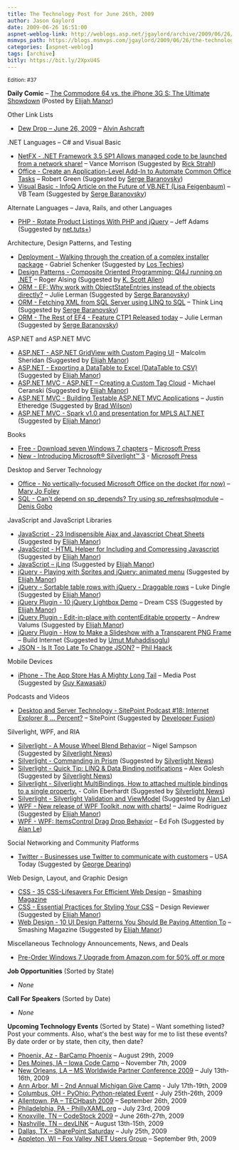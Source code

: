 ```yaml
---
title: The Technology Post for June 26th, 2009
author: Jason Gaylord
date: 2009-06-26 16:51:00
aspnet-weblog-link: http://weblogs.asp.net/jgaylord/archive/2009/06/26/the-technology-post-for-june-26th-2009.aspx
msmvps_path: https://blogs.msmvps.com/jgaylord/2009/06/26/the-technology-post-for-june-26th-2009/
categories: [aspnet-weblog]
tags: [archive]
bitly: https://bit.ly/2XpxU4S
---
```


<small>Edition: #37</small>

**Daily Comic** – [The Commodore 64 vs. the iPhone 3G S: The Ultimate Showdown](http://technologizer.com/2009/06/21/commodore-vs-iphone/) (Posted by [Elijah Manor](http://twitter.com/elijahmanor))

Other Link Lists

- [Dew Drop – June 26, 2009](http://www.alvinashcraft.com/2009/06/26/dew-drop-june-26-2009/) – [Alvin Ashcraft](http://twitter.com/alvinashcraft)

.NET Languages – C# and Visual Basic

- [NetFX - .NET Framework 3.5 SP1 Allows managed code to be launched from a network share!](http://blogs.msdn.com/vancem/archive/2008/08/13/net-framework-3-5-sp1-allows-managed-code-to-be-launched-from-a-network-share.aspx) – Vance Morrison (Suggested by [Rick Strahl](http://twitter.com/RickStrahl))
- [Office - Create an Application-Level Add-In to Automate Common Office Tasks](http://msdn.microsoft.com/en-us/vsto/dd935909.aspx) – Robert Green (Suggested by [Serge Baranovsky](http://twitter.com/sergeb))
- [Visual Basic - InfoQ Article on the Future of VB.NET (Lisa Feigenbaum)](http://blogs.msdn.com/vbteam/archive/2009/06/24/infoq-article-on-the-future-of-vb-net-lisa-feigenbaum.aspx) – VB Team (Suggested by [Serge Baranovsky](http://twitter.com/sergeb))

Alternate Languages – Java, Rails, and other Languages

- [PHP - Rotate Product Listings With PHP and jQuery](http://blog.themeforest.net/tutorials/rotate-product-listings-with-php-and-jquery/) – Jeff Adams (Suggested by [net.tuts+](http://twitter.com/NETTUTS))

Architecture, Design Patterns, and Testing

- [Deployment - Walking through the creation of a complex installer package](http://www.lostechies.com/blogs/gabrielschenker/archive/2009/06/26/walking-through-the-creation-of-a-complex-installer-package.aspx) - Gabriel Schenker (Suggested by [Los Techies](http://twitter.com/lostechies))
- [Design Patterns - Composite Oriented Programming: QI4J running on .NET](http://rogeralsing.com/2009/06/25/composite-oriented-programming-qi4j-running-on-net/) – Roger Alsing (Suggested by [K. Scott Allen](http://twitter.com/OdeToCode))
- [ORM - EF: Why work with ObjectStateEntries instead of the objects directly?](http://thedatafarm.com/blog/data-access/ef-why-work-with-objectstateentries-instead-of-the-objects-directly/) – Julie Lerman (Suggested by [Serge Baranovsky](http://twitter.com/sergeb))
- [ORM - Fetching XML from SQL Server using LINQ to SQL](http://www.thinqlinq.com/Default/Fetching-XML-from-SQL-Server-using-LINQ-to-SQL.aspx) – Think Linq (Suggested by [Serge Baranovsky](http://twitter.com/sergeb))
- [ORM - The Rest of EF4 - Feature CTP1 Released today](http://thedatafarm.com/blog/data-access/the-rest-of-ef4-feature-ctp1-released-today/) – Julie Lerman (Suggested by [Serge Baranovsky](http://twitter.com/sergeb))

ASP.NET and ASP.NET MVC

- [ASP.NET - ASP.NET GridView with Custom Paging UI](http://www.dotnetcurry.com/ShowArticle.aspx?ID=339&AspxAutoDetectCookieSupport=1) – Malcolm Sheridan (Suggested by [Elijah Manor](http://twitter.com/elijahmanor))
- [ASP.NET - Exporting a DataTable to Excel (DataTable to CSV)](http://blog.runxc.com/post/2009/06/24/Exporting-a-DataTable-to-Excel-(DataTable-to-CSV).aspx) (Suggested by [Elijah Manor](http://twitter.com/elijahmanor))
- [ASP.NET MVC - ASP.NET – Creating a Custom Tag Cloud](http://www.codecapers.com/2009/06/aspnet-creating-custom-tag-cloud.html) - Michael Ceranski (Suggested by [Elijah Manor](http://twitter.com/elijahmanor))
- [ASP.NET MVC - Building Testable ASP.NET MVC Applications](http://msdn.microsoft.com/en-ca/magazine/dd942838.aspx) – Justin Etheredge (Suggested by [Brad Wilson](http://twitter.com/bradwilson))
- [ASP.NET MVC - Spark v1.0 and presentation for MPLS ALT.NET](http://whereslou.com/2009/06/24/spark-releas-and-presentation-for-mpls-altnet) (Suggested by [Elijah Manor](http://twitter.com/elijahmanor))

Books

- [Free - Download seven Windows 7 chapters](http://blogs.msdn.com/microsoft_press/archive/2009/06/26/download-seven-windows-7-chapters.aspx) – [Microsoft Press](http://twitter.com/MicrosoftPress)
- [New - Introducing Microsoft® Silverlight™ 3](http://www.microsoft.com/learning/en/us/book.aspx?ID=12578&locale=en-us) - [Microsoft Press](http://twitter.com/MicrosoftPress)

Desktop and Server Technology

- [Office - No vertically-focused Microsoft Office on the docket (for now)](http://blogs.zdnet.com/microsoft/?p=3180) – [Mary Jo Foley](http://twitter.com/maryjofoley)
- [SQL - Can't depend on sp\_depends? Try using sp\_refreshsqlmodule](http://blogs.lessthandot.com/index.php/DataMgmt/DataDesign/can-t-depend-on-sp_depends-try-using-sp_) – [Denis Gobo](http://twitter.com/DenisGobo)

JavaScript and JavaScript Libraries

- [JavaScript - 23 Indispensible Ajax and Javascript Cheat Sheets](http://designreviver.com/tips/24-indispensible-ajax-and-javascript-cheat-sheets/) (Suggested by [Elijah Manor](http://twitter.com/elijahmanor))
- [JavaScript - HTML Helper for Including and Compressing Javascript](http://stimms.blogspot.com/2009/06/html-helper-for-including-and.html) (Suggested by [Elijah Manor](http://twitter.com/elijahmanor))
- [JavaScript – jLinq](http://www.hugoware.net/) (Suggested by [Elijah Manor](http://twitter.com/elijahmanor))
- [jQuery - Playing with Sprites and jQuery: animated menu](http://devness.com/2009/06/playing-with-sprites-and-jquery-animated-menu/) (Suggested by [Elijah Manor](http://twitter.com/elijahmanor))
- [jQuery - Sortable table rows with jQuery - Draggable rows](http://www.lukedingle.com/javascript/sortable-table-rows-with-jquery-draggable-rows/comment-page-1/#comment-243) – Luke Dingle (Suggested by [Elijah Manor](http://twitter.com/elijahmanor))
- [jQuery Plugin - 10 jQuery Lightbox Demo](http://www.dreamcss.com/2009/06/10-jquery-lightbox-demo.html) – Dream CSS (Suggested by [Elijah Manor](http://twitter.com/elijahmanor))
- [jQuery Plugin - Edit-in-place with contentEditable property](http://valums.com/edit-in-place/) – Andrew Valums (Suggested by [Elijah Manor](http://twitter.com/elijahmanor))
- [jQuery Plugin - How to Make a Slideshow with a Transparent PNG Frame](http://buildinternet.com/2009/06/how-to-make-a-slideshow-with-a-transparent-png-frame/) – Build Internet (Suggested by [Umut Muhaddisoglu](http://twitter.com/umutm))
- [JSON - Is It Too Late To Change JSON?](http://haacked.com/archive/2009/06/26/too-late-to-change-json.aspx) – [Phil Haack](http://twitter.com/haacked)

Mobile Devices

- [iPhone - The App Store Has A Mighty Long Tail](http://www.mediapost.com/publications/?fa=Articles.showArticle&art_aid=108738) – Media Post (Suggested by [Guy Kawasaki](http://twitter.com/GuyKawasaki))

Podcasts and Videos

- [Desktop and Server Technology - SitePoint Podcast #18: Internet Explorer 8 … Percent?](http://www.sitepoint.com/blogs/2009/06/26/podcast18-internet-explorer-8-percent/) – SitePoint (Suggested by [Developer Fusion](http://twitter.com/devpodcasts))

Silverlight, WPF, and RIA

- [Silverlight - A Mouse Wheel Blend Behavior](http://compiledexperience.com/Blog/post/A-Mouse-Wheel-Blend-Behavior.aspx) – Nigel Sampson (Suggested by [Silverlight News](http://twitter.com/SilverlightNews))
- [Silverlight - Commanding in Prism](http://www.sparklingclient.com/commanding-in-prism/) (Suggested by [Silverlight News](http://twitter.com/SilverlightNews))
- [Silverlight - Quick Tip: LINQ & Data Binding notifications](http://blogs.microsoft.co.il/blogs/alex_golesh/archive/2009/06/23/quick-tip-linq-amp-data-binding-notifications.aspx) – Alex Golesh (Suggested by [Silverlight News](http://twitter.com/SilverlightNews))
- [Silverlight - Silverlight MultiBindings, How to attached multiple bindings to a single property.](http://www.scottlogic.co.uk/blog/wpf/2009/06/silverlight-multibindings-how-to-attached-mutiple-bindings-to-a-single-property/) - Colin Eberhardt (Suggested by [Silverlight News](http://twitter.com/SilverlightNews))
- [Silverlight - Silverlight Validation and ViewModel](http://www.thejoyofcode.com/Silverlight_Validation_and_ViewModel.aspx) (Suggested by [Alan Le](http://twitter.com/a7an))
- [WPF - New release of WPF Toolkit, now with charts!](http://blogs.msdn.com/jaimer/archive/2009/06/25/new-release-of-wpf-toolkit-now-with-charts.aspx) – Jaime Rodriguez (Suggested by [Elijah Manor](http://twitter.com/elijahmanor))
- [WPF - WPF: ItemsControl Drag Drop Behavior](http://codeblitz.wordpress.com/2009/06/26/wpf-itemscontrol-drag-drop-behavior/) – Ed Foh (Suggested by [Alan Le](http://twitter.com/a7an))

Social Networking and Community Platforms

- [Twitter - Businesses use Twitter to communicate with customers](http://www.usatoday.com/tech/news/2009-06-25-twitter-businesses-consumers_N.htm?loc=interstitialskip) – USA Today (Suggested by [George Dearing](http://twitter.com/GeorgeDearing))

Web Design, Layout, and Graphic Design

- [CSS - 35 CSS-Lifesavers For Efficient Web Design](http://www.smashingmagazine.com/2009/06/25/35-css-lifesavers-for-efficient-web-design/) – [Smashing Magazine](http://twitter.com/smashingmag)
- [CSS - Essential Practices for Styling Your CSS](http://designreviver.com/tips/essential-practices-for-styling-your-css/) – Design Reviewer (Suggested by [Elijah Manor](http://twitter.com/elijahmanor))
- [Web Design - 10 UI Design Patterns You Should Be Paying Attention To](http://www.smashingmagazine.com/2009/06/23/10-ui-design-patterns-you-should-be-paying-attention-to/) – Smashing Magazine (Suggested by [Elijah Manor](http://twitter.com/elijahmanor))

Miscellaneous Technology Announcements, News, and Deals

- [Pre-Order Windows 7 Upgrade from Amazon.com for 50% off or more](https://amzn.to/2XSWrjc)

**Job Opportunities** (Sorted by State)

- _None_

**Call For Speakers** (Sorted by Date)

- _None_

**Upcoming Technology Events** (Sorted by State) – Want something listed? Post your comments. Also, what's the best way for me to list these events? By date order or by state, then city, then date?

- [Phoenix, Az - BarCamp Phoenix](http://barcamp.org/BarCampPhoenix) – August 29th, 2009
- [Des Moines, IA – Iowa Code Camp](http://iowacodecamp.com/default.aspx) – November 7th, 2009
- [New Orleans, LA – MS Worldwide Partner Conference 2009](http://www.digitalwpc.com/) – July 13th-16th, 2009
- [Ann Arbor, MI - 2nd Annual Michigan Give Camp](http://michigangivecamp.eventbrite.com/) - July 17th-19th, 2009
- [Columbus, OH - PyOhio: Python-related Event](http://www.developerfusion.com/event/13421/pyohio/) - July 25th-26th, 2009
- [Allentown, PA – TECHbash 2009](http://techbash.com/) – September 26th, 2009
- [Philadelphia, PA - PhillyXAML.org](http://phillyxaml.org/Lists/Events/DispForm.aspx?ID=5&Source=http%3A%2F%2Fphillyxaml%2Eorg%2FLists%2FEvents%2Fcalendar%2Easpx%3FCalendarDate%3D7%252F26%252F2009) – July 23rd, 2009
- [Knoxville, TN – CodeStock 2009](http://www.codestock.org/) – June 26th-27th, 2009
- [Nashville, TN – devLINK](http://devlink.net/) – August 13th-15th, 2009
- [Dallas, TX – SharePoint Saturday](http://www.sharepointsaturday.org/dallas) – July 25th, 2009
- [Appleton, WI – Fox Valley .NET Users Group](http://fvnug.org/dnn/Home/tabid/36/ctl/Details/Mid/377/ItemID/8/Default.aspx?selecteddate=9/9/2009) – September 9th, 2009